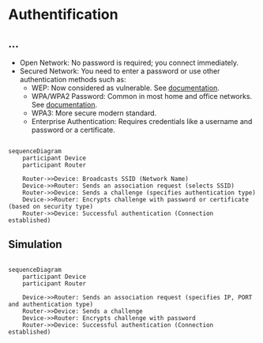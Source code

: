 # Authentification

## ...
- Open Network: No password is required; you connect immediately.
- Secured Network: You need to enter a password or use other authentication methods such as:
  - WEP: Now considered as vulnerable. See [documentation](../Cryptography/WEP/README.md).
  - WPA/WPA2 Password: Common in most home and office networks. See [documentation](../Cryptography/WPA/README.md).
  - WPA3: More secure modern standard.
  - Enterprise Authentication: Requires credentials like a username and password or a certificate.

```mermaid

sequenceDiagram
    participant Device
    participant Router

    Router->>Device: Broadcasts SSID (Network Name)
    Device->>Router: Sends an association request (selects SSID)
    Router->>Device: Sends a challenge (specifies authentication type)
    Device->>Router: Encrypts challenge with password or certificate (based on security type)
    Router->>Device: Successful authentication (Connection established)

```

## Simulation

```mermaid

sequenceDiagram
    participant Device
    participant Router

    Device->>Router: Sends an association request (specifies IP, PORT and authentication type)
    Router->>Device: Sends a challenge 
    Device->>Router: Encrypts challenge with password 
    Router->>Device: Successful authentication (Connection established)

```